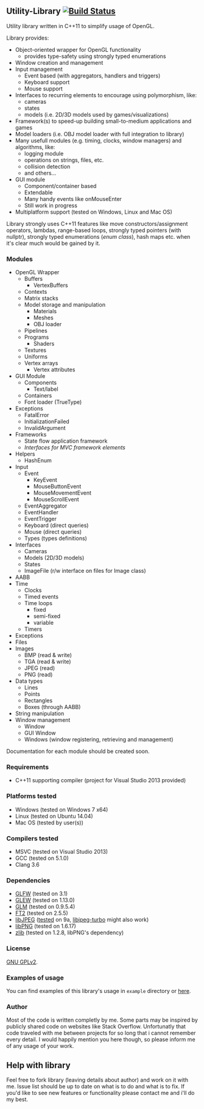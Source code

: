 ## Utility-Library [![Build Status](https://travis-ci.org/RippeR37/Utility-Library.svg?branch=master)](https://travis-ci.org/RippeR37/Utility-Library)

Utility library written in C++11 to simplify usage of OpenGL.

Library provides:
- Object-oriented wrapper for OpenGL functionality
    - provides type-safety using strongly typed enumerations
- Window creation and management
- Input management
    - Event based (with aggregators, handlers and triggers)
    - Keyboard support
    - Mouse support
- Interfaces to recurring elements to encourage using polymorphism, like:
    - cameras
    - states
    - models (i.e. 2D/3D models used by games/visualizations)
- Framework(s) to speed-up building small-to-medium applications and games
- Model loaders (i.e. OBJ model loader with full integration to library)
- Many usefull modules (e.g. timing, clocks, window managers) and algorithms, like:
    - logging module
    - operations on strings, files, etc.
    - collision detection
    - and others...
- GUI module
    - Component/container based
    - Extendable
    - Many handy events like onMouseEnter
    - Still work in progress
- Multiplatform support (tested on Windows, Linux and Mac OS)

Library strongly uses C++11 features like move constructors/assignment operators, lambdas, range-based loops, strongly typed pointers (with nullptr), strongly typed enumerations (_enum class_), hash maps etc. when it's clear much would be gained by it.

### Modules
- OpenGL Wrapper
    - Buffers
        - VertexBuffers
    - Contexts
    - Matrix stacks
    - Model storage and manipulation
        - Materials
        - Meshes
        - OBJ loader
    - Pipelines
    - Programs
        - Shaders
    - Textures
    - Uniforms
    - Vertex arrays
        - Vertex attributes
- GUI Module
    - Components
        - Text/label
    - Containers
    - Font loader (TrueType)
- Exceptions
    - FatalError
    - InitializationFailed
    - InvalidArgument
- Frameworks
    - State flow application framework
    - _Interfaces for MVC framework elements_
- Helpers
    - HashEnum
- Input
    - Event
        - KeyEvent
        - MouseButtonEvent
        - MouseMovementEvent
        - MouseScrollEvent
    - EventAggregator
    - EventHandler
    - EventTrigger
    - Keyboard (direct queries)
    - Mouse (direct queries)
    - Types (types definitions)
- Interfaces
    - Cameras
    - Models (2D/3D models)
    - States
    - ImageFile (r/w interface on files for Image class)
- AABB
- Time
    - Clocks
    - Timed events
    - Time loops
        - fixed
        - semi-fixed
        - variable
    - Timers
- Exceptions
- Files
- Images
    - BMP (read & write)
    - TGA (read & write)
    - JPEG (read)
    - PNG (read)
- Data types
    - Lines
    - Points
    - Rectangles
    - Boxes (through AABB)
- String manipulation
- Window management
    - Window
    - GUI Window
    - Windows (window registering, retrieving and management)


Documentation for each module should be created soon.

### Requirements
- C++11 supporting compiler (project for Visual Studio 2013 provided)

### Platforms tested
- Windows (tested on Windows 7 x64)
- Linux (tested on Ubuntu 14.04)
- Mac OS (tested by user(s))

### Compilers tested
- MSVC (tested on Visual Studio 2013)
- GCC (tested on 5.1.0)
- Clang 3.6

### Dependencies
- [GLFW](http://www.glfw.org/) (tested on 3.1)
- [GLEW](http://www.glew.sourceforge.net/) (tested on 1.13.0)
- [GLM](http://www.glm.g-truc.net/) (tested on 0.9.5.4)
- [FT2](http://www.freetype.org/freetype2/) (tested on 2.5.5)
- [libJPEG](http://www.ijg.org/) ([tested](https://beeproc.wordpress.com/2012/11/18/building-libjpeg-8d-with-msvc-2012/) on 9a, [libjpeg-turbo](http://libjpeg-turbo.virtualgl.org/) might also work)
- [libPNG](http://www.libpng.org/pub/png/libpng.html) (tested on 1.6.17)
- [zlib](http://www.zlib.net/) (tested on 1.2.8, libPNG's dependency)

### License
[GNU GPLv2](LICENSE).

### Examples of usage
You can find examples of this library's usage in `example` directory or [here](https://github.com/RippeR37/Utility-Library/wiki/ExampleProjects).

### Author
Most of the code is written completly by me. Some parts may be inspired by publicly shared code on websites like Stack Overflow. Unfortunatly that code traveled with me between projects for so long that i cannot remember every detail. I would happily mention you here though, so please inform me of any usage of your work.

## Help with library
Feel free to fork library (leaving details about author) and work on it with me. Issue list should be up to date on what is to do and what is to fix. If you'd like to see new features or functionality please contact me and i'll do my best.

